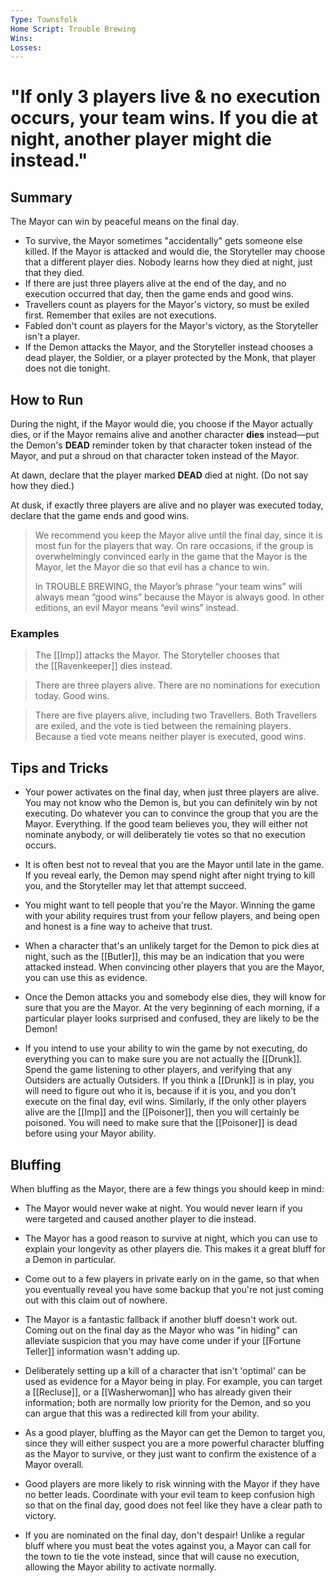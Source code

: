 ```yaml
---
Type: Townsfolk
Home Script: Trouble Brewing
Wins: 
Losses:
---
```

# "If only 3 players live & no execution occurs, your team wins. If you die at night, another player might die instead."

## Summary
The Mayor can win by peaceful means on the final day.

- To survive, the Mayor sometimes "accidentally" gets someone else killed. If the Mayor is attacked and would die, the Storyteller may choose that a different player dies. Nobody learns how they died at night, just that they died.
- If there are just three players alive at the end of the day, and no execution occurred that day, then the game ends and good wins.
- Travellers count as players for the Mayor's victory, so must be exiled first. Remember that exiles are not executions.
- Fabled don't count as players for the Mayor's victory, as the Storyteller isn't a player.
- If the Demon attacks the Mayor, and the Storyteller instead chooses a dead player, the Soldier, or a player protected by the Monk, that player does not die tonight.
## How to Run
During the night, if the Mayor would die, you choose if the Mayor actually dies, or if the Mayor remains alive and another character **dies** instead—put the Demon's **DEAD** reminder token by that character token instead of the Mayor, and put a shroud on that character token instead of the Mayor.

At dawn, declare that the player marked **DEAD** died at night. (Do not say how they died.)

At dusk, if exactly three players are alive and no player was executed today, declare that the game ends and good wins.

>We recommend you keep the Mayor alive until the final day, since it is most fun for the players that way. On rare occasions, if the group is overwhelmingly convinced early in the game that the Mayor is the Mayor, let the Mayor die so that evil has a chance to win.
>
>In TROUBLE BREWING, the Mayor’s phrase “your team wins” will always mean “good wins” because the Mayor is always good. In other editions, an evil Mayor means “evil wins” instead.
### Examples
>The [[Imp]] attacks the Mayor. The Storyteller chooses that the [[Ravenkeeper]] dies instead.

>There are three players alive. There are no nominations for execution today. Good wins.

>There are five players alive, including two Travellers. Both Travellers are exiled, and the vote is tied between the remaining players. Because a tied vote means neither player is executed, good wins.

## Tips and Tricks
- Your power activates on the final day, when just three players are alive. You may not know who the Demon is, but you can definitely win by not executing. Do whatever you can to convince the group that you are the Mayor. Everything. If the good team believes you, they will either not nominate anybody, or will deliberately tie votes so that no execution occurs.

- It is often best not to reveal that you are the Mayor until late in the game. If you reveal early, the Demon may spend night after night trying to kill you, and the Storyteller may let that attempt succeed.

- You might want to tell people that you're the Mayor. Winning the game with your ability requires trust from your fellow players, and being open and honest is a fine way to acheive that trust.

- When a character that's an unlikely target for the Demon to pick dies at night, such as the [[Butler]], this may be an indication that you were attacked instead. When convincing other players that you are the Mayor, you can use this as evidence.

- Once the Demon attacks you and somebody else dies, they will know for sure that you are the Mayor. At the very beginning of each morning, if a particular player looks surprised and confused, they are likely to be the Demon!

- If you intend to use your ability to win the game by not executing, do everything you can to make sure you are not actually the [[Drunk]]. Spend the game listening to other players, and verifying that any Outsiders are actually Outsiders. If you think a [[Drunk]] is in play, you will need to figure out who it is, because if it is you, and you don't execute on the final day, evil wins. Similarly, if the only other players alive are the [[Imp]] and the [[Poisoner]], then you will certainly be poisoned. You will need to make sure that the [[Poisoner]] is dead before using your Mayor ability.

## Bluffing
When bluffing as the Mayor, there are a few things you should keep in mind:

- The Mayor would never wake at night. You would never learn if you were targeted and caused another player to die instead.

- The Mayor has a good reason to survive at night, which you can use to explain your longevity as other players die. This makes it a great bluff for a Demon in particular.

- Come out to a few players in private early on in the game, so that when you eventually reveal you have some backup that you're not just coming out with this claim out of nowhere.

- The Mayor is a fantastic fallback if another bluff doesn't work out. Coming out on the final day as the Mayor who was "in hiding" can alleviate suspicion that you may have come under if your [[Fortune Teller]] information wasn't adding up.

- Deliberately setting up a kill of a character that isn't 'optimal' can be used as evidence for a Mayor being in play. For example, you can target a [[Recluse]], or a [[Washerwoman]] who has already given their information; both are normally low priority for the Demon, and so you can argue that this was a redirected kill from your ability.

- As a good player, bluffing as the Mayor can get the Demon to target you, since they will either suspect you are a more powerful character bluffing as the Mayor to survive, or they just want to confirm the existence of a Mayor overall.

- Good players are more likely to risk winning with the Mayor if they have no better leads. Coordinate with your evil team to keep confusion high so that on the final day, good does not feel like they have a clear path to victory.

- If you are nominated on the final day, don't despair! Unlike a regular bluff where you must beat the votes against you, a Mayor can call for the town to tie the vote instead, since that will cause no execution, allowing the Mayor ability to activate normally. 
